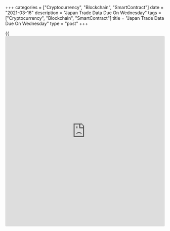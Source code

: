 +++
categories = ["Cryptocurrency", "Blockchain", "SmartContract"]
date = "2021-03-16"
description = "Japan Trade Data Due On Wednesday"
tags = ["Cryptocurrency", "Blockchain", "SmartContract"]
title = "Japan Trade Data Due On Wednesday"
type = "post"
+++

{{<iframe id="large-banner" src="https://www.bounty.group/#slide=12.0" width="100%" height="600" scrolling="no" style="border: 0px solid rgb(216, 221, 230); border-radius: 3px;">}}

Japan will on Wednesday release February numbers for imports, exports
and trade balance, highlighting a modest day in Asia-Pacific activity.

Imports are expected to climb 11.9 percent on year after sinking 8.5
percent in January. Exports are called lower by an annual 0.8 percent
after rising 6.4 percent in the previous month. The trade surplus is
pegged at 420 billion yen following the 323.9 billion yen shortfall a
month earlier.

Australia will see February results for the leading economic index from
Westpac; in January, the index rose 0.3 percent on month.

South Korea will provide February unemployment data, with the jobless
rate expected to fall to 4.8 percent from 5.4 percent in January.

Singapore will release February figures for non-oil exports, with
forecasts suggesting a decline of 1.0 percent on month and an increase
of 6.6 percent on year. That follows the 7.0 percent monthly increase
and the 12.8 percent yearly gain in January - when the trade surplus was
$5.61 billion.

New Zealand will see Q4 numbers for current account, with forecasts
suggesting a deficit of NZ$2.88 billion following the NZ$3.52 billion
shortfall in the previous three months.

For comments and feedback [contact](https://www.playgroundfx.com/contact/): editorial@rtt[news](https://www.letsplayfx.com/blog/forex-news-website/).com

[Economic News][1]

 **What parts of the world are seeing the best (and worst) economic
performances lately? Click[here][2] to check out our [Econ Scorecard][2]
and find out! See up-to-the-moment [ranking](https://www.playgroundfx.com/blog/crypto-exchange-ranking/)s for the best and worst
performers in [GDP][2], [unemployment rate][3], [inflation][4] and much
more.**

   1. www.rtt[news](https://www.letsplayfx.com/blog/forex-news-website/).com/Content/EconomicNews.aspx
   2. www.rtt[news](https://www.letsplayfx.com/blog/forex-news-website/).com/economic-scorecard/world-rank/GDP/highest-performance.aspx
   3. www.rtt[news](https://www.letsplayfx.com/blog/forex-news-website/).com/economic-scorecard/world-rank/unemployment-rate/lowest-performance.aspx
   4. www.rtt[news](https://www.letsplayfx.com/blog/forex-news-website/).com/economic-scorecard/world-rank/CPI/highest-performance.aspx